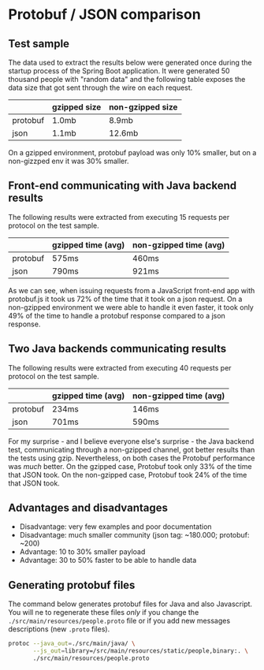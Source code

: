 # Protobuf / JSON comparison

## Test sample

The data used to extract the results below were generated once during the startup process of the Spring Boot application.
It were generated 50 thousand people with "random data" and the following table exposes the data size that got sent through
the wire on each request.

|          | gzipped size | non-gzipped size |
|----------|--------------|------------------|
| protobuf |     1.0mb    |       8.9mb      |
| json     |     1.1mb    |      12.6mb      |

On a gzipped environment, protobuf payload was only 10% smaller, but on a non-gizzped env it was 30% smaller.

## Front-end communicating with Java backend results

The following results were extracted from executing 15 requests per protocol on the test sample.

|          | gzipped time (avg) | non-gzipped time (avg) |
|----------|--------------|------------------|
| protobuf |     575ms    |       460ms      |
| json     |     790ms    |       921ms      |

As we can see, when issuing requests from a JavaScript front-end app with protobuf.js it took us 72% of the time that 
it took on a json request. On a non-gzipped environment we were able to handle it even faster, it took only 49% of the 
time to handle a protobuf response compared to a json response.

## Two Java backends communicating results

The following results were extracted from executing 40 requests per protocol on the test sample.

|          | gzipped time (avg) | non-gzipped time (avg) |
|----------|--------------|------------------|
| protobuf |     234ms    |       146ms      |
| json     |     701ms    |       590ms      |

For my surprise - and I believe everyone else's surprise - the Java backend test, communicating through a non-gzipped 
channel, got better results than the tests using gzip. Nevertheless, on both cases the Protobuf performance was *much*
better. On the gzipped case, Protobuf took only 33% of the time that JSON took. On the non-gzipped case, Protobuf took
24% of the time that JSON took.

## Advantages and disadvantages

- Disadvantage: very few examples and poor documentation
- Disadvantage: much smaller community (json tag: ~180.000; protobuf: ~200)
- Advantage: 10 to 30% smaller payload
- Advantage: 30 to 50% faster to be able to handle data

## Generating protobuf files

The command below generates protobuf files for Java and also Javascript. You will ne to regenerate these files *only* if
you change the `./src/main/resources/people.proto` file or if you add new messages descriptions (new `.proto` files).

```bash
protoc --java_out=./src/main/java/ \
       --js_out=library=/src/main/resources/static/people,binary:. \
       ./src/main/resources/people.proto
```
